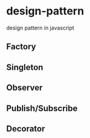 # design-pattern
design pattern in javascript

## Factory

## Singleton

## Observer

## Publish/Subscribe

## Decorator